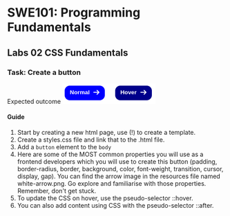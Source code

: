# SWE101: Programming Fundamentals

## Labs 02 CSS Fundamentals

### Task: Create a button

Expected outcome
![](./resources/button-examples.png)

#### Guide

1. Start by creating a new html page, use (!) to create a template.
2. Create a styles.css file and link that to the .html file.
3. Add a `button` element to the `body`
4. Here are some of the MOST common properties you will use as a frontend developers which you will use to create this button (padding, border-radius, border, background, color, font-weight, transition, cursor, display, gap). You can find the arrow image in the resources file named white-arrow.png. Go explore and familiarise with those properties. Remember, don't get stuck.
5. To update the CSS on hover, use the pseudo-selector ::hover.
6. You can also add content using CSS with the pseudo-selector ::after.

